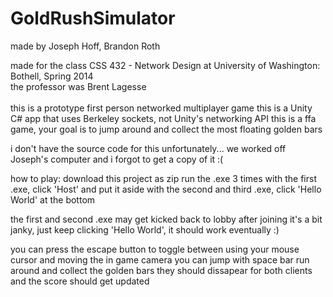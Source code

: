 # GoldRushSimulator
made by Joseph Hoff, Brandon Roth <br />

made for the class CSS 432 - Network Design at University of Washington: Bothell, Spring 2014 <br />
the professor was Brent Lagesse <br />
<br />
this is a prototype first person networked multiplayer game
this is a Unity C# app that uses Berkeley sockets, not Unity's networking API
this is a ffa game, your goal is to jump around and collect the most floating golden bars

i don't have the source code for this unfortunately...
we worked off Joseph's computer and i forgot to get a copy of it :(

how to play: 
download this project as zip
run the .exe 3 times
with the first .exe, click 'Host' and put it aside
with the second and third .exe, click 'Hello World' at the bottom

the first and second .exe may get kicked back to lobby after joining
it's a bit janky, just keep clicking 'Hello World', it should work eventually :)

you can press the escape button to toggle between using your mouse cursor and moving the in game camera
you can jump with space bar
run around and collect the golden bars
they should dissapear for both clients and the score should get updated
